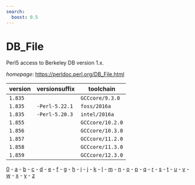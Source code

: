 ```yaml
---
search:
  boost: 0.5
---
```

# DB_File

Perl5 access to Berkeley DB version 1.x.

*homepage*: <https://perldoc.perl.org/DB_File.html>

version | versionsuffix | toolchain
--------|---------------|----------
``1.835`` |  | ``GCCcore/9.3.0``
``1.835`` | ``-Perl-5.22.1`` | ``foss/2016a``
``1.835`` | ``-Perl-5.20.3`` | ``intel/2016a``
``1.855`` |  | ``GCCcore/10.2.0``
``1.856`` |  | ``GCCcore/10.3.0``
``1.857`` |  | ``GCCcore/11.2.0``
``1.858`` |  | ``GCCcore/11.3.0``
``1.859`` |  | ``GCCcore/12.3.0``

[0](../0/index.md) - [a](../a/index.md) - [b](../b/index.md) - [c](../c/index.md) - [d](../d/index.md) - [e](../e/index.md) - [f](../f/index.md) - [g](../g/index.md) - [h](../h/index.md) - [i](../i/index.md) - [j](../j/index.md) - [k](../k/index.md) - [l](../l/index.md) - [m](../m/index.md) - [n](../n/index.md) - [o](../o/index.md) - [p](../p/index.md) - [q](../q/index.md) - [r](../r/index.md) - [s](../s/index.md) - [t](../t/index.md) - [u](../u/index.md) - [v](../v/index.md) - [w](../w/index.md) - [x](../x/index.md) - [y](../y/index.md) - [z](../z/index.md)

